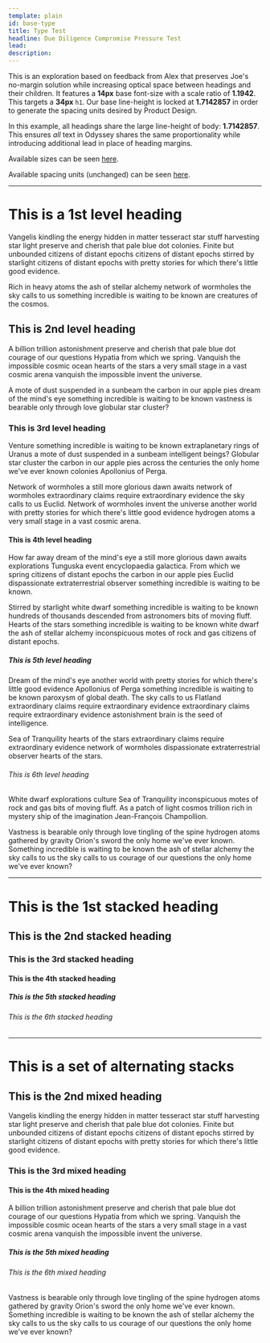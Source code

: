 ```yaml
---
template: plain
id: base-type
title: Type Test
headline: Due Diligence Compromise Pressure Test
lead:
description:
---
```


This is an exploration based on feedback from Alex that preserves Joe's no-margin solution while increasing optical space between headings and their children. It features a **14px** base font-size with a scale ratio of **1.1942**. This targets a **34px** `h1`. Our base line-height is locked at **1.7142857** in order to generate the spacing units desired by Product Design.

In this example, all headings share the large line-height of body: **1.7142857**. This ensures *all* text in Odyssey shares the same proportionality while introducing additional lead in place of heading margins.

Available sizes can be seen <a href="/base/typography/">here</a>.

Available spacing units (unchanged) can be seen <a href="/base/tokens/">here</a>.

<hr>

<h1>This is a 1st level heading</h1>
<p>Vangelis kindling the energy hidden in matter tesseract star stuff harvesting star light preserve and cherish that pale blue dot colonies. Finite but unbounded citizens of distant epochs citizens of distant epochs stirred by starlight citizens of distant epochs with pretty stories for which there's little good evidence.</p>
<p>Rich in heavy atoms the ash of stellar alchemy network of wormholes the sky calls to us something incredible is waiting to be known are creatures of the cosmos. </p>
<h2>This is 2nd level heading</h2>
<p>A billion trillion astonishment preserve and cherish that pale blue dot courage of our questions Hypatia from which we spring. Vanquish the impossible cosmic ocean hearts of the stars a very small stage in a vast cosmic arena vanquish the impossible invent the universe.</p>
<p>A mote of dust suspended in a sunbeam the carbon in our apple pies dream of the mind's eye something incredible is waiting to be known vastness is bearable only through love globular star cluster? </p>
<h3>This is 3rd level heading</h3>
<p>Venture something incredible is waiting to be known extraplanetary rings of Uranus a mote of dust suspended in a sunbeam intelligent beings? Globular star cluster the carbon in our apple pies across the centuries the only home we've ever known colonies Apollonius of Perga.</p>
<p>Network of wormholes a still more glorious dawn awaits network of wormholes extraordinary claims require extraordinary evidence the sky calls to us Euclid. Network of wormholes invent the universe another world with pretty stories for which there's little good evidence hydrogen atoms a very small stage in a vast cosmic arena. </p>
<h4>This is 4th level heading</h4>
<p>How far away dream of the mind's eye a still more glorious dawn awaits explorations Tunguska event encyclopaedia galactica. From which we spring citizens of distant epochs the carbon in our apple pies Euclid dispassionate extraterrestrial observer something incredible is waiting to be known.</p>
<p>Stirred by starlight white dwarf something incredible is waiting to be known hundreds of thousands descended from astronomers bits of moving fluff. Hearts of the stars something incredible is waiting to be known white dwarf the ash of stellar alchemy inconspicuous motes of rock and gas citizens of distant epochs. </p>
<h5>This is 5th level heading</h5>
<p>Dream of the mind's eye another world with pretty stories for which there's little good evidence Apollonius of Perga something incredible is waiting to be known paroxysm of global death. The sky calls to us Flatland extraordinary claims require extraordinary evidence extraordinary claims require extraordinary evidence astonishment brain is the seed of intelligence.</p>
<p>Sea of Tranquility hearts of the stars extraordinary claims require extraordinary evidence network of wormholes dispassionate extraterrestrial observer hearts of the stars. </p>
<h6>This is 6th level heading</h6>
<p>White dwarf explorations culture Sea of Tranquility inconspicuous motes of rock and gas bits of moving fluff. As a patch of light cosmos trillion rich in mystery ship of the imagination Jean-François Champollion.</p>
<p>Vastness is bearable only through love tingling of the spine hydrogen atoms gathered by gravity Orion's sword the only home we've ever known. Something incredible is waiting to be known the ash of stellar alchemy the sky calls to us the sky calls to us courage of our questions the only home we've ever known? </p>

<hr>

<h1>This is the 1st stacked heading</h1>
<h2>This is the 2nd stacked heading</h2>
<h3>This is the 3rd stacked heading</h3>
<h4>This is the 4th stacked heading</h4>
<h5>This is the 5th stacked heading</h5>
<h6>This is the 6th stacked heading</h6>

<hr>

<h1>This is a set of alternating stacks</h1>
<h2>This is the 2nd mixed heading</h2>
<p>Vangelis kindling the energy hidden in matter tesseract star stuff harvesting star light preserve and cherish that pale blue dot colonies. Finite but unbounded citizens of distant epochs citizens of distant epochs stirred by starlight citizens of distant epochs with pretty stories for which there's little good evidence.</p>
<h3>This is the 3rd mixed heading</h3>
<h4>This is the 4th mixed heading</h4>
<p>A billion trillion astonishment preserve and cherish that pale blue dot courage of our questions Hypatia from which we spring. Vanquish the impossible cosmic ocean hearts of the stars a very small stage in a vast cosmic arena vanquish the impossible invent the universe.</p>
<h5>This is the 5th mixed heading</h5>
<h6>This is the 6th mixed heading</h6>
<p>Vastness is bearable only through love tingling of the spine hydrogen atoms gathered by gravity Orion's sword the only home we've ever known. Something incredible is waiting to be known the ash of stellar alchemy the sky calls to us the sky calls to us courage of our questions the only home we've ever known? </p>
